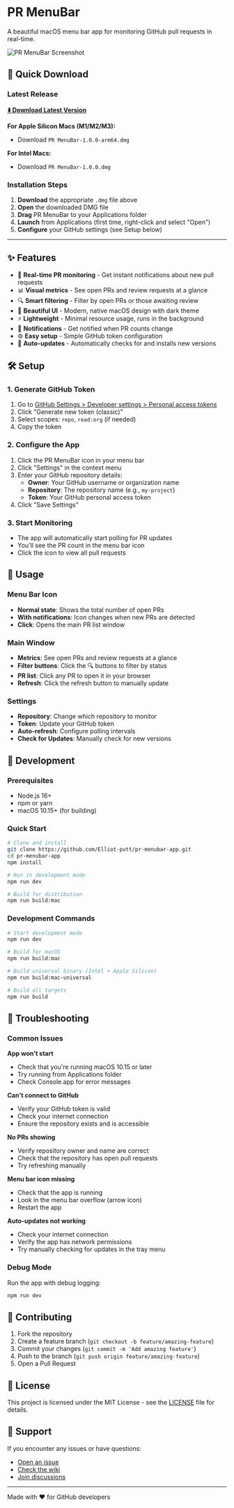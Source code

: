 # PR MenuBar

A beautiful macOS menu bar app for monitoring GitHub pull requests in real-time.

![PR MenuBar Screenshot](assets/icon.png)

## 🚀 Quick Download

### Latest Release
**[⬇️ Download Latest Version](https://github.com/Elliot-putt/pr-menubar-app/releases/latest)**

**For Apple Silicon Macs (M1/M2/M3):**
- Download `PR MenuBar-1.0.0-arm64.dmg`

**For Intel Macs:**
- Download `PR MenuBar-1.0.0.dmg`

### Installation Steps
1. **Download** the appropriate `.dmg` file above
2. **Open** the downloaded DMG file
3. **Drag** PR MenuBar to your Applications folder
4. **Launch** from Applications (first time, right-click and select "Open")
5. **Configure** your GitHub settings (see Setup below)

---

## ✨ Features

- 🎯 **Real-time PR monitoring** - Get instant notifications about new pull requests
- 📊 **Visual metrics** - See open PRs and review requests at a glance
- 🔍 **Smart filtering** - Filter by open PRs or those awaiting review
- 🎨 **Beautiful UI** - Modern, native macOS design with dark theme
- ⚡ **Lightweight** - Minimal resource usage, runs in the background
- 🔔 **Notifications** - Get notified when PR counts change
- ⚙️ **Easy setup** - Simple GitHub token configuration
- 🔄 **Auto-updates** - Automatically checks for and installs new versions

## 🛠️ Setup

### 1. Generate GitHub Token
1. Go to [GitHub Settings > Developer settings > Personal access tokens](https://github.com/settings/tokens)
2. Click "Generate new token (classic)"
3. Select scopes: `repo`, `read:org` (if needed)
4. Copy the token

### 2. Configure the App
1. Click the PR MenuBar icon in your menu bar
2. Click "Settings" in the context menu
3. Enter your GitHub repository details:
   - **Owner**: Your GitHub username or organization name
   - **Repository**: The repository name (e.g., `my-project`)
   - **Token**: Your GitHub personal access token
4. Click "Save Settings"

### 3. Start Monitoring
- The app will automatically start polling for PR updates
- You'll see the PR count in the menu bar icon
- Click the icon to view all pull requests

## 📱 Usage

### Menu Bar Icon
- **Normal state**: Shows the total number of open PRs
- **With notifications**: Icon changes when new PRs are detected
- **Click**: Opens the main PR list window

### Main Window
- **Metrics**: See open PRs and review requests at a glance
- **Filter buttons**: Click the 🔍 buttons to filter by status
- **PR list**: Click any PR to open it in your browser
- **Refresh**: Click the refresh button to manually update

### Settings
- **Repository**: Change which repository to monitor
- **Token**: Update your GitHub token
- **Auto-refresh**: Configure polling intervals
- **Check for Updates**: Manually check for new versions

## 🔧 Development

### Prerequisites
- Node.js 16+ 
- npm or yarn
- macOS 10.15+ (for building)

### Quick Start
```bash
# Clone and install
git clone https://github.com/Elliot-putt/pr-menubar-app.git
cd pr-menubar-app
npm install

# Run in development mode
npm run dev

# Build for distribution
npm run build:mac
```

### Development Commands

```bash
# Start development mode
npm run dev

# Build for macOS
npm run build:mac

# Build universal binary (Intel + Apple Silicon)
npm run build:mac-universal

# Build all targets
npm run build
```

## 🚨 Troubleshooting

### Common Issues

**App won't start**
- Check that you're running macOS 10.15 or later
- Try running from Applications folder
- Check Console.app for error messages

**Can't connect to GitHub**
- Verify your GitHub token is valid
- Check your internet connection
- Ensure the repository exists and is accessible

**No PRs showing**
- Verify repository owner and name are correct
- Check that the repository has open pull requests
- Try refreshing manually

**Menu bar icon missing**
- Check that the app is running
- Look in the menu bar overflow (arrow icon)
- Restart the app

**Auto-updates not working**
- Check your internet connection
- Verify the app has network permissions
- Try manually checking for updates in the tray menu

### Debug Mode
Run the app with debug logging:
```bash
npm run dev
```

## 🤝 Contributing

1. Fork the repository
2. Create a feature branch (`git checkout -b feature/amazing-feature`)
3. Commit your changes (`git commit -m 'Add amazing feature'`)
4. Push to the branch (`git push origin feature/amazing-feature`)
5. Open a Pull Request

## 📄 License

This project is licensed under the MIT License - see the [LICENSE](LICENSE) file for details.

## 💬 Support

If you encounter any issues or have questions:
- [Open an issue](https://github.com/Elliot-putt/pr-menubar-app/issues)
- [Check the wiki](https://github.com/Elliot-putt/pr-menubar-app/wiki)
- [Join discussions](https://github.com/Elliot-putt/pr-menubar-app/discussions)

---

Made with ❤️ for GitHub developers 